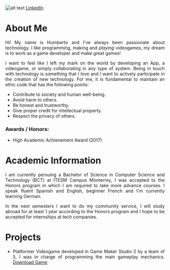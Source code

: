 ![alt text](HumbertoGlez.github.io/images/Me.jpg "That's me!")
[LinkedIn](https://www.linkedin.com/in/humberto-gonz%C3%A1lez-s%C3%A1nchez-5649a1153/)


About Me
======

<style>
body {
text-align: justify}
</style>

Hi! My name is Humberto and I've always been passionate about technology. I like programming, making and *playing* videogames, my dream is to work as a game developer and make great games!

I want to feel like I left my mark on the world by developing an App, a videogame, or simply collaborating in any type of system. Being in touch with technology is something that I love and I want to actively participate in the creation of new technology.
For me, it is fundamental to maintain an ethic code that has the following points:
  * Contribute to society and human well-being.
  * Avoid harm to others.
  * Be honest and trustworthy.
  * Give proper credit for intellectual property.
  * Respect the privacy of others.

### Awards / Honors:
  * High Academic Achievement Award (2017)



Academic Information
======

I am currently persuing a Bachelor of Science in Computer Science and Technology (BCT) at ITESM Campus Monterrey, I was accepted to the Honors program in which I am required to take more advance courses.
I speak fluent Spanish and English, beginner French and I'm currently learning German.


In the next semesters I want to do my community service, I will study abroad for at least 1 year according to the Honors program and I hope to be accepted for internships at tech companies.



Projects
======

  * Platformer Videogame developed in Game Maker Studio 2 by a team of 5, I was in charge of programming the main gameplay mechanics. [Download Game](https://drive.google.com/file/d/1ZZhBhnV2yWVs5YtEzH2xrXXekUrzskKw/view?usp=sharing)
